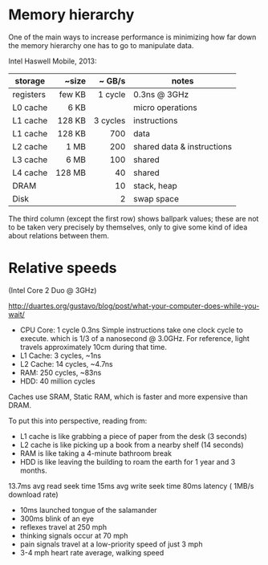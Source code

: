 # Memory hierarchy

One of the main ways to increase performance is minimizing how far down the memory hierarchy one has to go to manipulate data.

Intel Haswell Mobile, 2013:

storage    | ~size  | ~ GB/s | notes
-----------|-------:|-------:|-----------------
registers  | few KB |1 cycle | 0.3ns @ 3GHz
L0 cache   | 6 KB   |        | micro operations
L1 cache   | 128 KB |3 cycles| instructions
L1 cache   | 128 KB | 700    | data
L2 cache   | 1 MB   | 200    | shared data & instructions
L3 cache   | 6 MB   | 100    | shared
L4 cache   | 128 MB | 40     | shared
DRAM       |        | 10     | stack, heap
Disk       |        | 2      | swap space

The third column (except the first row) shows ballpark values; these are not to be taken very precisely by themselves, only to give some kind of idea about relations between them.


# Relative speeds
(Intel Core 2 Duo @ 3GHz)

http://duartes.org/gustavo/blog/post/what-your-computer-does-while-you-wait/


- CPU Core: 1 cycle 0.3ns
Simple instructions take one clock cycle to execute. which is 1/3 of a nanosecond @ 3.0GHz. For reference, light travels approximately 10cm during that time.
- L1 Cache: 3 cycles, ~1ns  
- L2 Cache: 14 cycles, ~4.7ns
- RAM: 250 cycles, ~83ns
- HDD: 40 million cycles


Caches use SRAM, Static RAM, which is faster and more expensive than DRAM.


To put this into perspective, reading from:
- L1 cache is like grabbing a piece of paper from the desk (3 seconds)
- L2 cache is like picking up a book from a nearby shelf (14 seconds)
- RAM is like taking a 4-minute bathroom break
- HDD is like leaving the building to roam the earth for 1 year and 3 months.

13.7ms avg read seek time
15ms avg write seek time
80ms latency ( 1MB/s download rate)

- 10ms launched tongue of the salamander
- 300ms blink of an eye
- reflexes travel at 250 mph
- thinking signals occur at 70 mph
- pain signals travel at a low-priority speed of just 3 mph
- 3-4 mph heart rate average, walking speed
